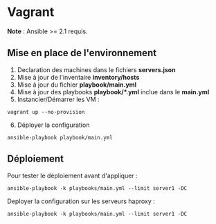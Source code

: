Vagrant 
==============

**Note** : Ansible >= 2.1 requis.

## Mise en place de l'environnement

1) Declaration des machines dans le fichiers **servers.json**
2) Mise à jour de l'inventaire **inventory/hosts**
3) Mise à jour du fichier **playbook/main.yml**
4) Mise à jour des playbooks **playbook/\*.yml** inclue dans le **main.yml**
5) Instancier/Démarrer les VM :
```
vagrant up --no-provision
```

6) Déployer la configuration
```
ansible-playbook playbook/main.yml
```


## Déploiement

Pour tester le déploiement avant d'appliquer :
```
ansible-playbook -k playbooks/main.yml --limit server1 -DC
```

Deployer la configuration sur les serveurs haproxy :
```
ansible-playbook -k playbooks/main.yml --limit server1 -DC
```
